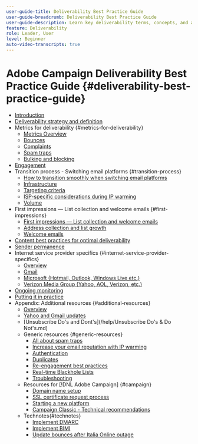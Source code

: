 ```yaml
---
user-guide-title: Deliverability Best Practice Guide
user-guide-breadcrumb: Deliverability Best Practice Guide
user-guide-description: Learn key deliverability terms, concepts, and approaches to empower you to ensure your marketing program success.
feature: Deliverability
role: Leader, User
level: Beginner
auto-video-transcripts: true
---
```


# Adobe Campaign Deliverability Best Practice Guide {#deliverability-best-practice-guide}

+ [Introduction](/help/introduction.md)
+ [Deliverability strategy and definition](/help/deliverability-strategy-and-definition.md)
+ Metrics for deliverability {#metrics-for-deliverability}
  + [Metrics Overview](/help/metrics/metrics-overview.md)
  + [Bounces](/help/metrics/bounces.md)
  + [Complaints](/help/metrics/complaints.md)
  + [Spam traps](/help/metrics/spam-traps.md)
  + [Bulking and blocking](/help/metrics/bulking-and-blocking.md)
+ [Engagement](/help/engagement.md)
+ Transition process - Switching email platforms {#transition-process}
  + [How to transition smoothly when switching email platforms](/help/transition-process/switching-email-platforms.md)
  + [Infrastructure](/help/transition-process/infrastructure.md)
  + [Targeting criteria](/help/transition-process/targeting-criteria.md)
  + [ISP-specific considerations during IP warming](/help/transition-process/isp-specific-considerations-during-ip-warming.md)
  + [Volume](/help/transition-process/volume.md)
+ First impressions — List collection and welcome emails {#first-impressions}
  + [First impressions — List collection and welcome emails](/help/first-impressions/introduction.md)
  + [Address collection and list growth](/help/first-impressions/address-collection-and-list-growth.md)
  + [Welcome emails](/help/first-impressions/welcome-emails.md)
+ [Content best practices for optimal deliverability](/help/content-best-practices-for-optimal-delivery.md)
+ [Sender permanence](/help/sender-permanence.md)
+ Internet service provider specifics {#internet-service-provider-specifics}
  + [Overview](/help/internet-service-provider-specifics/overview.md)
  + [Gmail](/help/internet-service-provider-specifics/gmail.md)
  + [Microsoft (Hotmail, Outlook, Windows Live etc.)](/help/internet-service-provider-specifics/microsoft.md)
  + [Verizon Media Group (Yahoo, AOL, Verizon, etc.)](/help/internet-service-provider-specifics/verizon-media-group.md)
+ [Ongoing monitoring](/help/ongoing-monitoring.md)
+ [Putting it in practice](/help/putting-it-in-practice.md)
+ Appendix: Additional resources {#additional-resources}
  + [Overview](/help/additional-resources/general-resources.md)
  + [Yahoo and Gmail updates](/help/guidance-around-changes-to-google-and-yahoo.md)
  + [Unsubscribe Do's and Dont's](/help/Unsubscribe Do's & Do Not's.md)
  + Generic resources {#generic-resources}
    + [All about spam traps](/help/additional-resources/all-about-spam-traps.md)
    + [Increase your email reputation with IP warming](/help/additional-resources/increase-reputation-with-ip-warming.md)
    + [Authentication](/help/additional-resources/authentication.md)
    + [Duplicates](/help/additional-resources/duplicates.md)
    + [Re-engagement best practices](/help/additional-resources/re-engagement.md)
    + [Real-time Blackhole Lists](/help/additional-resources/blocklist-databases.md)
    + [Troubleshooting](/help/additional-resources/troubleshooting.md)
  + Resources for [!DNL Adobe Campaign] {#campaign}
    + [Domain name setup](/help/additional-resources/ac-domain-name-setup.md)
    + [SSL certificate request process](/help/additional-resources/ac-ssl-certificate-request.md)
    + [Starting a new platform](/help/additional-resources/ac-starting-new-platform.md)
    + [Campaign Classic - Technical recommendations](/help/additional-resources/acc-technical-recommendations.md)
  + Technotes{#technotes}
    + [Implement DMARC](/help/technotes/implement-dmarc.md)
    + [Implement BIMI](/help/technotes/implement-bimi.md)
    + [Update bounces after Italia Online outage](/help/technotes/update-bounces-after-it-outage.md)

